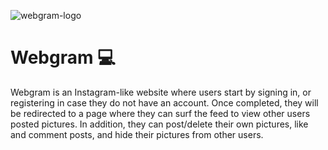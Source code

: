 ![webgram-logo](https://user-images.githubusercontent.com/102797454/202915920-a132c0db-2bd9-42cd-85d4-ce6ba711ffe2.png)

# Webgram :computer:

Webgram is an Instagram-like website where users start by signing in, or registering in case they do not have an account. Once completed, they will be redirected to a page where they can surf the feed to view other users posted pictures. In addition, they can post/delete their own pictures, like and comment posts, and hide their pictures from other users.

